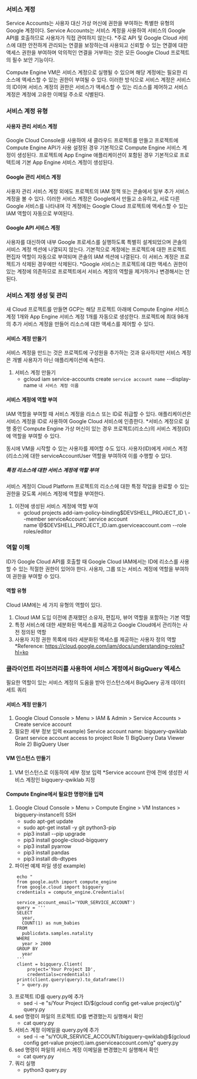 
### 서비스 계정

Service Accounts는 사용자 대신 가상 머신에 권한을 부여하는 특별한 유형의 Google 계정이다.
Service Accounts는 서비스 계정을 사용하여 서비스의 Google API를 호출하므로 사용자가 직접 관여하지 않는다.
*주로 API 및 Google Cloud 서비스에 대한 안전하게 관리되는 연결을 보장하는데 사용되고 신뢰할 수 있는 연결에 대한 액세스 권한을 부여하며 악의적인 연결을 거부하는 것은 모든 Google Cloud 프로젝트의 필수 보안 기능이다.

Compute Engine VM은 서비스 계정으로 실행될 수 있으며 해당 계정에는 필요한 리소스에 액세스할 수 있는 권한이 부여될 수 있다.
이러한 방식으로 서비스 계정은 서비스의 ID이며 서비스 계정의 권한은 서비스가 액세스할 수 있는 리소스를 제어하고 서비스 계정은 계정에 고유한 이메일 주소로 식별된다.

### 서비스 계정 유형

#### 사용자 관리 서비스 계정
Google Cloud Console을 사용하여 새 클라우드 프로젝트를 만들고 프로젝트에 Compute Engine API가 사용 설정된 경우 기본적으로 Compute Engine 서비스 계정이 생성된다.
프로젝트에 App Engine 애플리케이션이 포함된 경우 기본적으로 프로텍트에 기본 App Engine 서비스 계정이 생성된다.

#### Google 관리 서비스 계정

사용자 관리 서비스 계정 외에도 프로젝트의 IAM 정책 또는 콘솔에서 일부 추가 서비스 계정을 볼 수 있다.
이러한 서비스 계정은 Google에서 만들고 소유하고, 서로 다른 Google 서비스를 나타내며 각 계정에는 Google Cloud 프로젝트에 액세스할 수 있는 IAM 역할이 자동으로 부여된다.

#### Google API 서비스 계정

사용자를 대신하여 내부 Google 프로세스를 실행하도록 특별히 설계되었으며 콘솔의 서비스 계정 섹션에 나열되지 않는다.
기본적으로 계정에는 프로젝트에 대한 프로젝트 편집자 역할이 자동으로 부여되며 콘솔의 IAM 섹션에 나열된다.
이 서비스 계정은 프로젝트가 삭제된 경우에만 삭제된다.
*Google 서비스는 프로젝트에 대한 액세스 권한이 있는 계정에 의존하므로 프로젝트에서 서비스 계정의 역할을 제거하거나 변경해서는 안된다.

### 서비스 계정 생성 및 관리

새 Cloud 프로젝트를 만들면 GCP는 해당 프로젝트 아래에 Compute Engine 서비스 계정 1개와 App Engine 서비스 계정 1개를 자동으로 생성한다.
프로젝트에 최대 98개의 추가 서비스 계정을 만들어 리소스에 대한 액세스를 제어할 수 있다.

#### 서비스 계정 만들기

서비스 계정을 만드는 것은 프로젝트에 구성원을 추가하는 것과 유사하지만 서비스 계정은 개별 사용자가 아닌 애플리케이션에 속한다.

1. 서비스 계정 만들기
	- gcloud iam service-accounts create `service account name` --display-name `내 서비스 계정 이름`

#### 서비스 계정에 역할 부여

IAM 역할을 부여할 때 서비스 계정을 리소스 또는 ID로 취급할 수 있다.
애플리케이션은 서비스 계정을 ID로 사용하여 Google Cloud 서비스에 인증한다.
*서비스 계정으로 실행 중인 Compute Engine 가상 머신이 있는 경우 프로젝트(리소스)의 서비스 계정(ID)에 역할을 부여할 수 있다.

동시에 VM을 시작할 수 있는 사용자를 제어할 수도 있다. 사용자(ID)에게 서비스 계정(리소스)에 대한 serviceAccountUser 역할을 부여하여 이를 수행할 수 있다.

##### 특정 리소스에 대한 서비스 계정에 역할 부여

서비스 계정이 Cloud Platform 프로젝트의 리소스에 대한 특정 작업을 완료할 수 있는 권한을 갖도록 서비스 계정에 역할을 부여한다.

1. 이전에 생성된 서비스 계정에 역할 부여
	- gcloud projects add-iam-policy-binding$DEVSHELL_PROJECT_ID \ --member serviceAccount:`service account name`@$DEVSHELL_PROJECT_ID.iam.gserviceaccount.com --role roles/editor

### 역할 이해

ID가 Google Cloud API를 호출할 때 Google Cloud IAM에서는 ID에 리소스를 사용할 수 있는 적절한 권한이 있어야 한다.
사용자, 그룹 또는 서비스 계정에 역할을 부여하여 권한을 부여할 수 있다.

#### 역할 유형

Cloud IAM에는 세 가지 유형의 역할이 있다.
1. Cloud IAM 도입 이전에 존재했던 소유자, 편집자, 뷰어 역할을 포함하는 기본 역할
2. 특정 서비스에 대한 세분화된 액세스를 제공하고 Google Cloud에서 관리하는 사전 정의된 역할
3. 사용자 지정 권한 목록에 따라 세분화된 액세스를 제공하는 사용자 정의 역할
*Reference: https://cloud.google.com/iam/docs/understanding-roles?hl=ko

### 클라이언트 라이브러리를 사용하여 서비스 계정에서 BigQuery 엑세스

필요한 역할이 있는 서비스 계정의 도움을 받아 인스턴스에서 BigQuery 공개 데이터 세트 쿼리

#### 서비스 계정 만들기

1. Google Cloud Console > Menu > IAM & Admin > Service Accounts > Create service account
2. 필요한 세부 정보 입력
	example) 
	Service account name: bigquery-qwiklab
	Grant service account access to project
		Role 1) BigQuery Data Viewer
		Role 2) BigQuery User

#### VM 인스턴스 만들기

1. VM 인스턴스로 이동하여 세부 정보 입력
	*Service account 란에 전에 생성한 서비스 계정인 bigquery-qwiklab 지정

#### Compute Engine에서 필요한 명령어들 입력

1. Google Cloud Console > Menu > Compute Engine > VM Instances > bigquery-instance의 SSH
	- sudo apt-get update
	- sudo apt-get install -y git python3-pip
	- pip3 install --pip upgrade
	- pip3 install google-cloud-bigquery
	- pip3 install pyarrow
	- pip3 install pandas
	- pip3 install db-dtypes
2. 파이썬 예제 파일 생성
	example)
```
	echo "
	from google.auth import compute_engine
	from google.cloud import bigquery
	credentials = compute_engine.Credentials(
	
    service_account_email='YOUR_SERVICE_ACCOUNT')
	query = '''
	SELECT
	  year,
	  COUNT(1) as num_babies
	FROM
	  publicdata.samples.natality
	WHERE
	  year > 2000
	GROUP BY
	  year
	'''
	client = bigquery.Client(
	    project='Your Project ID',
	    credentials=credentials)
	print(client.query(query).to_dataframe())
	" > query.py
```
3. 프로젝트 ID를 query.py에 추가
	- sed -i -e "s/Your Project ID/$(gcloud config get-value project)/g" query.py
4. sed 명령이 파일의 프로젝트 ID를 변경했는지 실행해서 확인
	- cat query.py
5. 서비스 계정 이메일을 query.py에 추가
	- sed -i -e "s/YOUR_SERVICE_ACCOUNT/bigquery-qwiklab@$(gcloud config get-value project).iam.gserviceaccount.com/g" query.py
6. sed 명령이 파일의 서비스 계정 이메일을 변경했는지 실행해서 확인
	- cat query.py
7. 쿼리 실행
	- python3 query.py